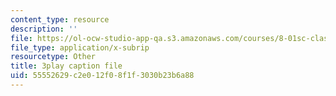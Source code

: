 ```yaml
---
content_type: resource
description: ''
file: https://ol-ocw-studio-app-qa.s3.amazonaws.com/courses/8-01sc-classical-mechanics-fall-2016/55552629c2e012f08f1f3030b23b6a88_F3N5EkMX_ks.srt
file_type: application/x-subrip
resourcetype: Other
title: 3play caption file
uid: 55552629-c2e0-12f0-8f1f-3030b23b6a88
---
```

